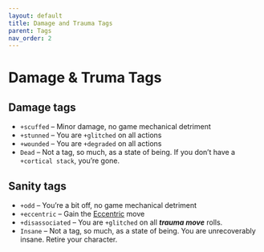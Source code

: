 ```yaml
---
layout: default
title: Damage and Trauma Tags
parent: Tags
nav_order: 2
---
```


# Damage & Truma Tags

## Damage tags

- `+scuffed` – Minor damage, no game mechanical detriment
- `+stunned` – You are `+glitched` on all actions
- `+wounded` – You are `+degraded` on all actions
- `Dead` – Not a tag, so much, as a state of being. If you don’t have a `+cortical stack`, you’re gone.

## Sanity tags

- `+odd` – You’re a bit off, no game mechanical detriment
- `+eccentric` – Gain the [Eccentric](/content/moves/personal#eccentric) move
- `+disassociated` – You are `+glitched` on all **_trauma move_** rolls.
- `Insane` – Not a tag, so much, as a state of being. You are unrecoverably insane. Retire your character.
